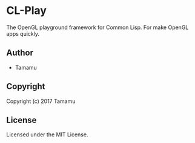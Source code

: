 # CL-Play

The OpenGL playground framework for Common Lisp. For make OpenGL apps quickly.

## Author

* Tamamu

## Copyright

Copyright (c) 2017 Tamamu

## License

Licensed under the MIT License.
